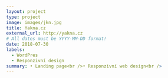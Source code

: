```yaml
---
layout: project
type: project
image: images/jkn.jpg
title: Yakna.cz
external_url: http://yakna.cz
# All dates must be YYYY-MM-DD format!
date: 2018-07-30
labels:
  - WordPres
  - Responzivní design
summary: • Landing page<br />• Responzivní web design<br />
---
```



